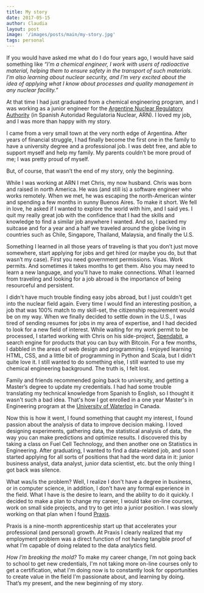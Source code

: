 ```yaml
---
title: My story
date: 2017-05-15
author: Claudia 
layout: post
image: '/images/posts/main/my-story.jpg'
tags: personal
---
```


If you would have asked me what do I do four years ago, I would have said something like *“I’m a chemical engineer, I work with users of radioactive material, helping them to ensure safety in the transport of such materials.  I’m also learning about nuclear security, and I’m very excited about the idea of applying what I know about processes and quality management in any nuclear facility.”*

At that time I had just graduated from a chemical engineering program, and I was working as a junior engineer for the [Argentine Nuclear Regulatory Authority](http://www.arn.gov.ar/) (in Spanish Autoridad Regulatoria Nuclear, ARN).  I loved my job, and I was more than happy with my story.

I came from a very small town at the very north edge of Argentina.  After years of financial struggle, I had finally become the first one in the family to have a university degree and a professional job.  I was debt free, and able to support myself and help my family.  My parents couldn’t be more proud of me; I was pretty proud of myself.

But, of course, that wasn’t the end of my story, only the beginning.

While I was working at ARN I met Chris, my now husband.  Chris was born and raised in north America.  He was (and still is) a software engineer who works remotely.  When we met, he was escaping the north-American winter and spending a few months in sunny Buenos Aires.  To make it short.  We fell in love, he asked if I wanted to explore the world with him, and I said yes.  I quit my really great job with the confidence that I had the skills and knowledge to find a similar job anywhere I wanted.  And so, I packed my suitcase and for a year and a half we traveled around the globe living in countries such as Chile, Singapore, Thailand, Malaysia, and finally the U.S.

Something I learned in all those years of traveling is that you don’t just move somewhere, start applying for jobs and get hired (or maybe you do, but that wasn’t my case).  First you need government permissions.  Visas.  Work permits.  And sometimes it takes months to get them.  Also you may need to learn a new language, and you'll have to make connections.  What I learned from traveling and looking for a job abroad is the importance of being resourceful and persistent.

I didn't have much trouble finding easy jobs abroad, but I just couldn't get into the nuclear field again.  Every time I would find an interesting position, a job that was 100% match to my skill-set, the citizenship requirement would be on my way.  When we finally decided to settle down in the U.S., I was tired of sending resumes for jobs in my area of expertise, and I had decided to look for a new field of interest.  While waiting for my work permit to be processed, I started working with Chris on his side-project, [Spendabit](http://spendabit.co), a search engine for products that you can buy with Bitcoin.  For a few months, I dabbled in the areas of web design and programming.  I enjoyed learning HTML, CSS, and a little bit of programming in Python and Scala, but I didn't quite love it.  I still wanted to do something else, I still wanted to use my chemical engineering background.  The truth is, I felt lost.

Family and friends recommended going back to university, and getting a Master’s degree to update my credentials.  I had had some trouble translating my technical knowledge from Spanish to English, so I thought it wasn't such a bad idea.  That's how I got enrolled in a one year Master's in Engineering program at the [University of Waterloo](https://uwaterloo.ca/chemical-engineering/) in Canada.

Now this is how it went, I found something that caught my interest, I found passion about the analysis of data to improve decision making.  I loved designing experiments, gathering data, the statistical analysis of data, the way you can make predictions and optimize results.  I discovered this by taking a class on Fuel Cell Technology, and then another one on Statistics in Engineering.  After graduating, I wanted to find a data-related job, and soon I started applying for all sorts of positions that had the word data in it: junior business analyst, data analyst, junior data scientist, etc. but the only thing I got back was silence.

What was/is the problem? Well, I realize I don't have a degree in business, or in computer science, in addition, I don't have any formal experience in the field.  What I have is the desire to learn, and the ability to do it quickly.  I decided to make a plan to change my career, I would take on-line courses, work on small side projects, and try to get into a junior position.  I was slowly working on that plan when I found [Praxis](https://discoverpraxis.com/).

Praxis is a nine-month apprenticeship start up that accelerates your professional (and personal) growth.  At Praxis I clearly realized that my employment problem was a direct function of not having tangible proof of what I’m capable of doing related to the data analytics field.

*How I’m breaking the mold?* To make my career change, I’m not going back to school to get new credentials, I'm not taking more on-line courses only to get a certification, what I'm doing now is to constantly look for opportunities to create value in the field I'm passionate about, and learning by doing.  That’s my present, and the new beginning of my story.
